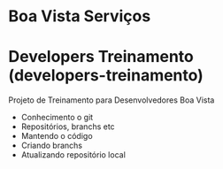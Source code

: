 # Boa Vista Serviços
# Developers Treinamento (developers-treinamento)

Projeto de Treinamento para Desenvolvedores Boa Vista

- Conhecimento o git
- Repositórios, branchs etc
- Mantendo o código
- Criando branchs
- Atualizando repositório local